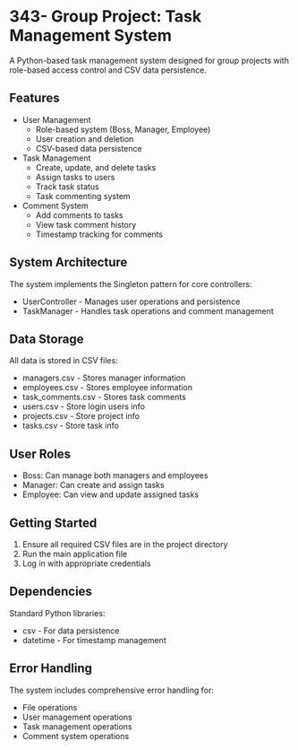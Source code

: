 # 343- Group Project: Task Management System

A Python-based task management system designed for group projects with role-based access control and CSV data persistence.

## Features

- User Management
    - Role-based system (Boss, Manager, Employee)
    - User creation and deletion
    - CSV-based data persistence
- Task Management
    - Create, update, and delete tasks
    - Assign tasks to users
    - Track task status
    - Task commenting system
- Comment System
    - Add comments to tasks
    - View task comment history
    - Timestamp tracking for comments

## System Architecture

The system implements the Singleton pattern for core controllers:

- UserController - Manages user operations and persistence
- TaskManager - Handles task operations and comment management

## Data Storage

All data is stored in CSV files:

- managers.csv - Stores manager information
- employees.csv - Stores employee information
- task_comments.csv - Stores task comments
- users.csv - Store login users info
- projects.csv - Store project info
- tasks.csv - Store task info

## User Roles

- Boss: Can manage both managers and employees
- Manager: Can create and assign tasks
- Employee: Can view and update assigned tasks

## Getting Started

1. Ensure all required CSV files are in the project directory
2. Run the main application file
3. Log in with appropriate credentials

## Dependencies

Standard Python libraries:

- csv - For data persistence
- datetime - For timestamp management

## Error Handling

The system includes comprehensive error handling for:

- File operations
- User management operations
- Task management operations
- Comment system operations
